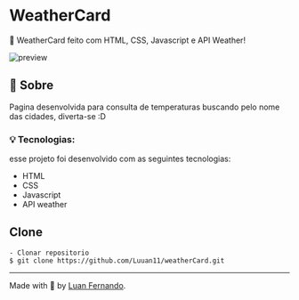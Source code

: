 # WeatherCard

📜 WeatherCard feito com HTML, CSS, Javascript e API Weather!

![preview](https://user-images.githubusercontent.com/79935555/210115889-40962145-f564-4d88-b4a8-7359519a0177.png)

## 💬 Sobre
Pagina desenvolvida para consulta de temperaturas buscando pelo nome das cidades, diverta-se :D

### 💡 Tecnologias:

esse projeto foi desenvolvido com as seguintes tecnologias:

- HTML
- CSS
- Javascript
- API weather

## Clone

    - Clonar repositorio 
    $ git clone https://github.com/Luuan11/weatherCard.git

---
Made with 💜 by [Luan Fernando](https://www.linkedin.com/in/luan-fernando/).
